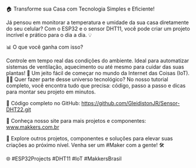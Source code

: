 🏠 Transforme sua Casa com Tecnologia Simples e Eficiente!

Já pensou em monitorar a temperatura e umidade da sua casa diretamente do seu celular? Com o ESP32 e o sensor DHT11, você pode criar um projeto incrível e prático para o dia a dia. 💡

📊 O que você ganha com isso?

Controle em tempo real das condições do ambiente. Ideal para automatizar sistemas de ventilação, aquecimento ou até mesmo para cuidar das suas plantas! 🌱 Um jeito fácil de começar no mundo da Internet das Coisas (IoT). 👩‍💻 Quer fazer parte desse universo tecnológico? No nosso tutorial completo, você encontra tudo que precisa: código, passo a passo e dicas para montar seu projeto em minutos.

🔗 Código completo no GitHub: https://github.com/GleidistonJR/Sensor-DHT22.git

🔗 Conheça nosso site para mais projetos e componentes: www.makkers.com.br

🚀 Explore outros projetos, componentes e soluções para elevar suas criações ao próximo nível. Venha ser um #Maker com a gente! 🛠️

🌐 #ESP32Projects #DHT11 #IoT #MakkersBrasil
